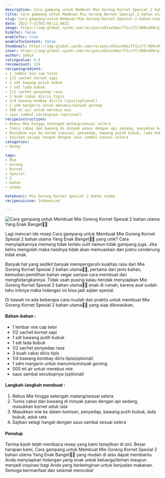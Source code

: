 ```yaml
---
description: Cara gampang untuk Membuat Mie Goreng Kornet Spesial 2 bahan utama Yang Enak Banget"
title: Cara gampang untuk Membuat Mie Goreng Kornet Spesial 2 bahan utama Yang Enak Banget
slug: Cara-gampang-untuk-Membuat-Mie-Goreng-Kornet-Spesial-2-bahan-utama-Yang-Enak-Banget
date: 2022-7-21T03:09:12.063Z
image: https://img-global.cpcdn.com/recipes/e81acb0ac7f1cc7f/400x400cq70/photo.jpg
hideToc: false
enableToc: true
enableTocContent: false
thumbnail: https://img-global.cpcdn.com/recipes/e81acb0ac7f1cc7f/400x400cq70/photo.jpg
cover: https://img-global.cpcdn.com/recipes/e81acb0ac7f1cc7f/400x400cq70/photo.jpg
author: admin
ratingvalue: 4.8
reviewcount: 124
recipeingredient:
- 1 lembar mie cap telor
- 1/2 sachet kornet sapi
- 1 sdt bawang putih bubuk
- 1 sdt lada bubuk
- 1/2 sachet penyedap rasa
- 3 buah cabai diiris tipis
- 1/4 bawang bombay diiris tipis(optional)
- 1 sdm margarin untuk menumis/minyak goreng
- 500 ml air untuk merebus mie
- saus sambal secukupnya (optional)
recipeinstructions:
- Rebus Mie hingga setengah matang/sesuai selera
- Tumis cabai dan bawang di minyak panas dengan api sedang, masukkan kornet aduk rata
- Masukkan mie ke dalam tumisan, penyedap, bawang putih bubuk, lada bubuk, aduk rata
- Sajikan selagi hangat dengan saus sambal sesuai selera
categories:
- Resep

tags:
- Mie
- Goreng
- Kornet
- Spesial
- 2
- bahan
- utama

katakunci: Mie Goreng Kornet Spesial 2 bahan utama
recipecuisine: Indonesian

---
```


![Cara gampang untuk Membuat Mie Goreng Kornet Spesial 2 bahan utama Yang Enak Banget👩‍🍳](https://img-global.cpcdn.com/recipes/e81acb0ac7f1cc7f/400x400cq70/photo.jpg)

Lagi mencari ide resep Cara gampang untuk Membuat Mie Goreng Kornet Spesial 2 bahan utama Yang Enak Banget👩‍🍳 yang unik? Cara menyiapkannya memang tidak terlalu sulit namun tidak gampang juga. Jika keliru mengolah maka hasilnya tidak akan memuaskan dan justru cenderung tidak enak.

Banyak hal yang sedikit banyak mempengaruhi kualitas rasa dari Mie Goreng Kornet Spesial 2 bahan utama👩‍🍳, pertama dari jenis bahan, kemudian pemilihan bahan segar sampai cara membuat dan menghidangkannya. Tidak usah pusing kalau hendak menyiapkan Mie Goreng Kornet Spesial 2 bahan utama👩‍🍳 enak di rumah, karena asal sudah tahu triknya maka hidangan ini bisa jadi sajian spesial.

Di bawah ini ada beberapa cara mudah dan praktis untuk membuat Mie Goreng Kornet Spesial 2 bahan utama👩‍🍳 yang siap dikreasikan.

<!--inarticleads1-->

#### Bahan-bahan :

- 1 lembar mie cap telor
- 1/2 sachet kornet sapi
- 1 sdt bawang putih bubuk
- 1 sdt lada bubuk
- 1/2 sachet penyedap rasa
- 3 buah cabai diiris tipis
- 1/4 bawang bombay diiris tipis(optional)
- 1 sdm margarin untuk menumis/minyak goreng
- 500 ml air untuk merebus mie
- saus sambal secukupnya (optional)

<!--inarticleads2-->

#### Langkah-langkah membuat :

1. Rebus Mie hingga setengah matang/sesuai selera
1. Tumis cabai dan bawang di minyak panas dengan api sedang, masukkan kornet aduk rata
1. Masukkan mie ke dalam tumisan, penyedap, bawang putih bubuk, lada bubuk, aduk rata
1. Sajikan selagi hangat dengan saus sambal sesuai selera

#### Penutup

Terima kasih telah membaca resep yang kami tampilkan di sini. Besar harapan kami, Cara gampang untuk Membuat Mie Goreng Kornet Spesial 2 bahan utama Yang Enak Banget👩‍🍳 yang mudah di atas dapat membantu Anda menyiapkan hidangan yang enak untuk keluarga/teman maupun menjadi inspirasi bagi Anda yang berkeinginan untuk berjualan makanan. Semoga bermanfaat dan selamat mencoba!